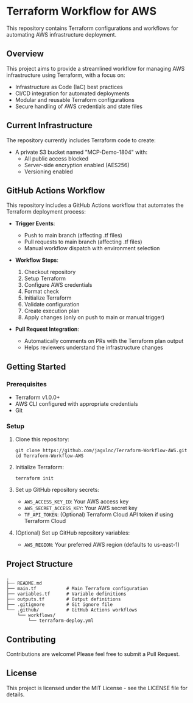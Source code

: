 # Terraform Workflow for AWS

This repository contains Terraform configurations and workflows for automating AWS infrastructure deployment.

## Overview

This project aims to provide a streamlined workflow for managing AWS infrastructure using Terraform, with a focus on:

- Infrastructure as Code (IaC) best practices
- CI/CD integration for automated deployments
- Modular and reusable Terraform configurations
- Secure handling of AWS credentials and state files

## Current Infrastructure

The repository currently includes Terraform code to create:

- A private S3 bucket named "MCP-Demo-1804" with:
  - All public access blocked
  - Server-side encryption enabled (AES256)
  - Versioning enabled

## GitHub Actions Workflow

This repository includes a GitHub Actions workflow that automates the Terraform deployment process:

- **Trigger Events**:
  - Push to main branch (affecting .tf files)
  - Pull requests to main branch (affecting .tf files)
  - Manual workflow dispatch with environment selection

- **Workflow Steps**:
  1. Checkout repository
  2. Setup Terraform
  3. Configure AWS credentials
  4. Format check
  5. Initialize Terraform
  6. Validate configuration
  7. Create execution plan
  8. Apply changes (only on push to main or manual trigger)

- **Pull Request Integration**:
  - Automatically comments on PRs with the Terraform plan output
  - Helps reviewers understand the infrastructure changes

## Getting Started

### Prerequisites

- Terraform v1.0.0+
- AWS CLI configured with appropriate credentials
- Git

### Setup

1. Clone this repository:
   ```
   git clone https://github.com/jagxlnc/Terraform-Workflow-AWS.git
   cd Terraform-Workflow-AWS
   ```

2. Initialize Terraform:
   ```
   terraform init
   ```

3. Set up GitHub repository secrets:
   - `AWS_ACCESS_KEY_ID`: Your AWS access key
   - `AWS_SECRET_ACCESS_KEY`: Your AWS secret key
   - `TF_API_TOKEN`: (Optional) Terraform Cloud API token if using Terraform Cloud

4. (Optional) Set up GitHub repository variables:
   - `AWS_REGION`: Your preferred AWS region (defaults to us-east-1)

## Project Structure

```
.
├── README.md
├── main.tf           # Main Terraform configuration
├── variables.tf      # Variable definitions
├── outputs.tf        # Output definitions
├── .gitignore        # Git ignore file
└── .github/          # GitHub Actions workflows
    └── workflows/
        └── terraform-deploy.yml
```

## Contributing

Contributions are welcome! Please feel free to submit a Pull Request.

## License

This project is licensed under the MIT License - see the LICENSE file for details.
